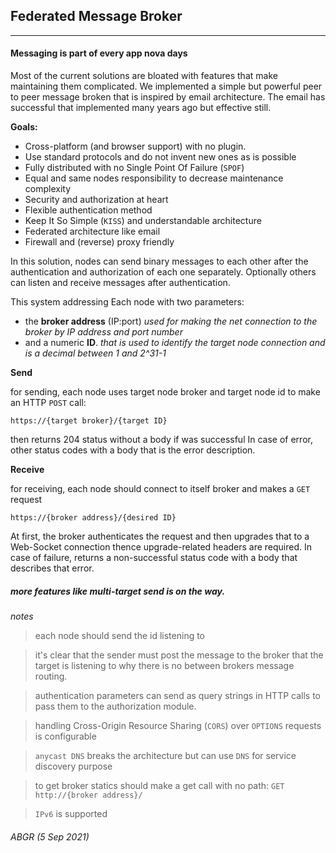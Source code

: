 
## Federated Message Broker
---
#### Messaging is part of every app nova days
Most of the current solutions are bloated with features that make maintaining them complicated.
We implemented a simple but powerful peer to peer message broken that is inspired by email architecture.
The email has successful that implemented many years ago but effective still.

**Goals:**
- Cross-platform (and browser support) with no plugin.
- Use standard protocols and do not invent  new ones as is possible
- Fully distributed with no Single Point Of Failure (`SPOF`)
- Equal and same nodes responsibility to decrease maintenance complexity
- Security and authorization at heart
- Flexible authentication method
- Keep It So Simple (`KISS`) and understandable architecture
- Federated architecture like email
- Firewall and (reverse) proxy friendly

In this solution, nodes can send binary messages to each other after the authentication and authorization of each one separately.
Optionally others can listen and receive messages after authentication.

This system addressing Each node with two parameters: 
- the **broker address** (IP:port)
*used for making the net connection to the broker by IP address and port number*
- and a numeric **ID**.
*that is used to identify the target node connection and is a decimal between 1 and 2^31-1*

**Send**

for sending, each node uses target node broker and target node id to make an HTTP `POST` call:

`https://{target broker}/{target ID}`

then returns 204 status without a body if was successful
In case of error, other status codes with a body that is the error description.

**Receive**

for receiving, each node should connect to itself broker and makes a `GET` request

`https://{broker address}/{desired ID}`

At first, the broker authenticates the request and then upgrades that to a Web-Socket connection thence upgrade-related headers are required.
In case of failure, returns a non-successful status code with a body that describes that error.

##### *more features like multi-target send is on the way*.

*notes*

> each node should send the id listening to

> it's clear that the sender must post the message to the broker that the target is listening to why there is no between brokers message routing.
 
> authentication parameters can send as query strings in HTTP calls to pass them to the authorization module.

> handling Cross-Origin Resource Sharing (`CORS`) over `OPTIONS` requests is configurable

> `anycast DNS` breaks the architecture but can use  `DNS` for service discovery purpose

> to get broker statics should make a get call with no path: 
> `GET http://{broker address}/`

> `IPv6` is  supported

###### ABGR (5 Sep 2021)
